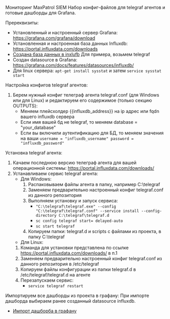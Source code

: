 Мониторинг MaxPatrol SIEM
Набор конфиг-файлов для telegraf агентов и готовые дашборды для Grafana.

Пререквизиты:
*  Установленный и настроенный сервер Grafana: https://grafana.com/grafana/download
*  Установленная и настроенная база данных Influxdb: https://portal.influxdata.com/downloads
*  [Создана база данных в inxlufb](https://docs.influxdata.com/influxdb/v1.7/introduction/getting-started/) Для примера, возьмем telegraf
*  Создан datasource в Grafana: https://grafana.com/docs/features/datasources/influxdb/
*  Для linux сервера: `apt-get install sysstat` и затем `service sysstat start`

Настройка конфигов telegraf агентов:
1.  Берем нужный конфиг телеграф агента telegraf.conf (для Windows или для Linux) и редактируем его содержимое (только секцию OUTPUTS):
    *  Меняем плейсхолдер {{influxdb_address}} на ip адрес или fqdn вашего influxdb сервера
    *  Если имя вашей бд не telegraf, то меняем database = "your_database"
    *  Если вы включили аутентификацию для БД, то меняем значения на ваши  `username = "influxdb_username" password = "influxdb_password"`


Установка telegraf агента:
1.  Качаем последнюю версию телеграф агента для вашей операционной системы: https://portal.influxdata.com/downloads/
2.  Устанавливаем сервис telegraf агента:
    *  Для Windows:
       1.   Распаковываем файлы агента в папку, например C:\telegraf
       2.   Заменяем предварительно настроенный конфиг telegraf.conf из данного репозитория
       3.   Выполняем установку и запуск сервиса:
            *  `"C:\telegraf\telegraf.exe" --config "C:\telegraf\telegraf.conf" --service install --config-directory C:\telegraf\telegraf.d`
            *  `sc config telegraf start= delayed-auto`
            *  `sc start telegraf`
       4.   Копируем папки: telegraf.d и scripts с файлами из проекта, в папку C:\telegraf
    *   Для Linux:
       1.   Команда для установки представлена по ссылке https://portal.influxdata.com/downloads/ в п.1
       2.   Заменяем предварительно настроенный конфиг telegraf.conf из данного репозитория в /etc/telegraf
       3.   Копируем файлы конфигурации из папки telegraf.d в /etc/telegraf/telegraf.d на агенте
       3.   Перезапускаем сервис:
            *  `service telegraf restart`

Импортируем все дашборды из проекта в графану:
При импорте дашборда выбираем ранее созданный datasource influxdb.
* [Импорт дашборба в графану](https://grafana.com/docs/reference/export_import/#importing-a-dashboard)
